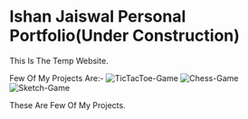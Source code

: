 # Ishan Jaiswal Personal Portfolio(Under Construction)
This Is The Temp Website.

Few Of My Projects Are:-
![TicTacToe-Game](https://tictactoe.iishanjaiswal.me)
![Chess-Game](https://chess.iishanjaiswal.me)
![Sketch-Game](https://sketch.iishanjaiswal.me)

These Are Few Of My Projects.
